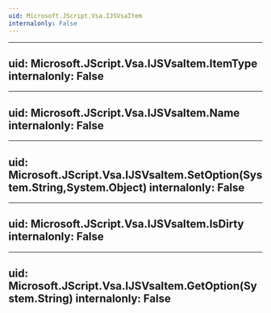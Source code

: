 ```yaml
---
uid: Microsoft.JScript.Vsa.IJSVsaItem
internalonly: False
---
```


---
uid: Microsoft.JScript.Vsa.IJSVsaItem.ItemType
internalonly: False
---

---
uid: Microsoft.JScript.Vsa.IJSVsaItem.Name
internalonly: False
---

---
uid: Microsoft.JScript.Vsa.IJSVsaItem.SetOption(System.String,System.Object)
internalonly: False
---

---
uid: Microsoft.JScript.Vsa.IJSVsaItem.IsDirty
internalonly: False
---

---
uid: Microsoft.JScript.Vsa.IJSVsaItem.GetOption(System.String)
internalonly: False
---
